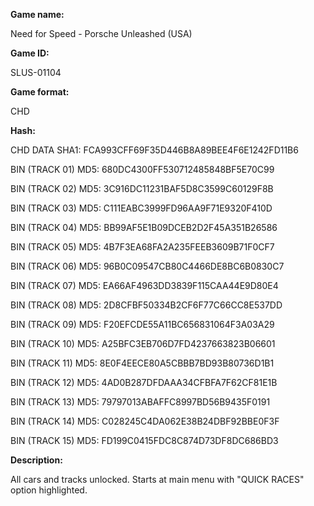 **Game name:**

Need for Speed - Porsche Unleashed (USA)

**Game ID:**

SLUS-01104

**Game format:**

CHD

**Hash:**

CHD DATA SHA1: FCA993CFF69F35D446B8A89BEE4F6E1242FD11B6

BIN (TRACK 01) MD5: 680DC4300FF530712485848BF5E70C99

BIN (TRACK 02) MD5: 3C916DC11231BAF5D8C3599C60129F8B

BIN (TRACK 03) MD5: C111EABC3999FD96AA9F71E9320F410D

BIN (TRACK 04) MD5: BB99AF5E1B09DCEB2D2F45A351B26586

BIN (TRACK 05) MD5: 4B7F3EA68FA2A235FEEB3609B71F0CF7

BIN (TRACK 06) MD5: 96B0C09547CB80C4466DE8BC6B0830C7

BIN (TRACK 07) MD5: EA66AF4963DD3839F115CAA44E9D80E4

BIN (TRACK 08) MD5: 2D8CFBF50334B2CF6F77C66CC8E537DD

BIN (TRACK 09) MD5: F20EFCDE55A11BC656831064F3A03A29

BIN (TRACK 10) MD5: A25BFC3EB706D7FD4237663823B06601

BIN (TRACK 11) MD5: 8E0F4EECE80A5CBBB7BD93B80736D1B1

BIN (TRACK 12) MD5: 4AD0B287DFDAAA34CFBFA7F62CF81E1B

BIN (TRACK 13) MD5: 79797013ABAFFC8997BD56B9435F0191

BIN (TRACK 14) MD5: C028245C4DA062E38B24DBF92BBE0F3F

BIN (TRACK 15) MD5: FD199C0415FDC8C874D73DF8DC686BD3

**Description:**

All cars and tracks unlocked. Starts at main menu with "QUICK RACES" option highlighted.